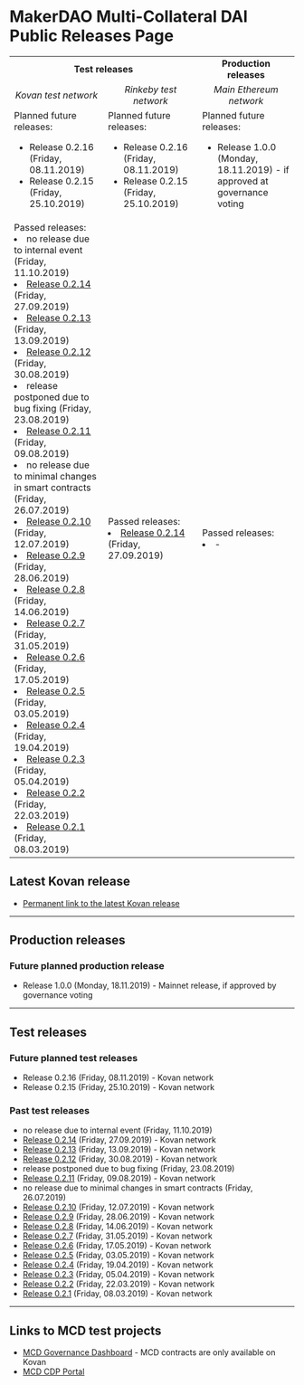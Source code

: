 # MakerDAO Multi-Collateral DAI Public Releases Page

<table>
    <tr>
        <td colspan="2" align="center"><b>Test releases</b></td>
        <td align="center"><b>Production releases</b></td>
    </tr>
    <tr>
        <td align="center" width="33%"><i>Kovan test network</i></td>
        <td align="center" width="33%"><i>Rinkeby test network</i></td>
        <td align="center" width="34%"><i>Main Ethereum network</i></td>
    </tr>
    <tr>
        <td>Planned future releases:<br>
            <ul>
                <li>Release 0.2.16 (Friday, 08.11.2019)</li>
                <li>Release 0.2.15 (Friday, 25.10.2019)</li>
            </ul>
        </td>
        <td>Planned future releases:<br>
            <ul>
                <li>Release 0.2.16 (Friday, 08.11.2019)</li>
                <li>Release 0.2.15 (Friday, 25.10.2019)</li>
            </ul>
        </td>
        <td>Planned future releases:<br>
            <ul>
                <li>Release 1.0.0 (Monday, 18.11.2019) - if approved at governance voting</li>
            </ul>
        </td>
    </tr>
    <tr>
        <td>Passed releases:<br
            <ul>
                <li>no release due to internal event (Friday, 11.10.2019)</li>
                <li><a href="/releases/0.2.14/index.html">Release 0.2.14</a> (Friday, 27.09.2019)</li>
                <li><a href="/releases/0.2.13/index.html">Release 0.2.13</a> (Friday, 13.09.2019)</li>
                <li><a href="/releases/0.2.12/index.html">Release 0.2.12</a> (Friday, 30.08.2019)</li>
                <li>release postponed due to bug fixing (Friday, 23.08.2019)</li>
                <li><a href="/releases/0.2.11/index.html">Release 0.2.11</a> (Friday, 09.08.2019)</li>
                <li>no release due to minimal changes in smart contracts (Friday, 26.07.2019)</li>
                <li><a href="/releases/0.2.10/index.html">Release 0.2.10</a> (Friday, 12.07.2019)</li>
                <li><a href="/releases/0.2.9/index.html">Release 0.2.9</a> (Friday, 28.06.2019)</li>
                <li><a href="/releases/0.2.8/index.html">Release 0.2.8</a> (Friday, 14.06.2019)</li>
                <li><a href="/releases/0.2.7/index.html">Release 0.2.7</a> (Friday, 31.05.2019)</li>
                <li><a href="/releases/0.2.6/index.html">Release 0.2.6</a> (Friday, 17.05.2019)</li>
                <li><a href="/releases/0.2.5/index.html">Release 0.2.5</a> (Friday, 03.05.2019)</li>
                <li><a href="/releases/0.2.4/index.html">Release 0.2.4</a> (Friday, 19.04.2019)</li>
                <li><a href="/releases/0.2.3/index.html">Release 0.2.3</a> (Friday, 05.04.2019)</li>
                <li><a href="/releases/0.2.2/index.html">Release 0.2.2</a> (Friday, 22.03.2019)</li>
                <li><a href="/releases/0.2.1/index.html">Release 0.2.1</a> (Friday, 08.03.2019)</li>
            </ul>
        </td>
        <td>Passed releases:<br
            <ul>
                <li><a href="/releases/rinkeby/0.2.14/index.html">Release 0.2.14</a> (Friday, 27.09.2019)</li>
            </ul>
        </td>
        <td>Passed releases:<br
            <ul>
                <li>-</li>
            </ul>
        </td>
    </tr>
</table>

## Latest Kovan release
* [Permanent link to the latest Kovan release](/releases/latest)

---
## Production releases
### Future planned production release
* Release 1.0.0 (Monday, 18.11.2019) - Mainnet release, if approved by governance voting

---

## Test releases

### Future planned test releases
* Release 0.2.16 (Friday, 08.11.2019) - Kovan network
* Release 0.2.15 (Friday, 25.10.2019) - Kovan network

### Past test releases
* no release due to internal event (Friday, 11.10.2019)
* [Release 0.2.14](/releases/0.2.14/index.html) (Friday, 27.09.2019) - Kovan network
* [Release 0.2.13](/releases/0.2.13/index.html) (Friday, 13.09.2019) - Kovan network
* [Release 0.2.12](/releases/0.2.12/index.html) (Friday, 30.08.2019) - Kovan network
* release postponed due to bug fixing (Friday, 23.08.2019)
* [Release 0.2.11](/releases/0.2.11/index.html) (Friday, 09.08.2019) - Kovan network
* no release due to minimal changes in smart contracts (Friday, 26.07.2019)
* [Release 0.2.10](/releases/0.2.10/index.html) (Friday, 12.07.2019) - Kovan network
* [Release 0.2.9](/releases/0.2.9/index.html) (Friday, 28.06.2019) - Kovan network
* [Release 0.2.8](/releases/0.2.8/index.html) (Friday, 14.06.2019) - Kovan network
* [Release 0.2.7](/releases/0.2.7/index.html) (Friday, 31.05.2019) - Kovan network
* [Release 0.2.6](/releases/0.2.6/index.html) (Friday, 17.05.2019) - Kovan network
* [Release 0.2.5](/releases/0.2.5/index.html) (Friday, 03.05.2019) - Kovan network
* [Release 0.2.4](/releases/0.2.4/index.html) (Friday, 19.04.2019) - Kovan network
* [Release 0.2.3](/releases/0.2.3/index.html) (Friday, 05.04.2019) - Kovan network
* [Release 0.2.2](/releases/0.2.2/index.html) (Friday, 22.03.2019) - Kovan network
* [Release 0.2.1](/releases/0.2.1/index.html) (Friday, 08.03.2019) - Kovan network

---

## Links to MCD test projects
* [MCD Governance Dashboard](http://dai-gov-staging.now.sh/?mcd=true) - MCD contracts are only available on Kovan
* [MCD CDP Portal](https://mcd-cdp-portal.mkr-js-prod.now.sh/?network=kovan)
